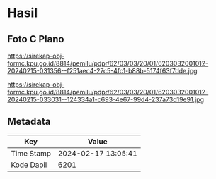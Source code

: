 # Hasil

## Foto C Plano

https://sirekap-obj-formc.kpu.go.id/8814/pemilu/pdpr/62/03/03/20/01/6203032001012-20240215-031356--f251aec4-27c5-4fc1-b88b-5174f63f7dde.jpg

https://sirekap-obj-formc.kpu.go.id/8814/pemilu/pdpr/62/03/03/20/01/6203032001012-20240215-033031--124334a1-c693-4e67-99d4-237a73d19e91.jpg


## Metadata

| Key        | Value               |
| ---------- | ------------------- |
| Time Stamp | 2024-02-17 13:05:41 |
| Kode Dapil | 6201                |



